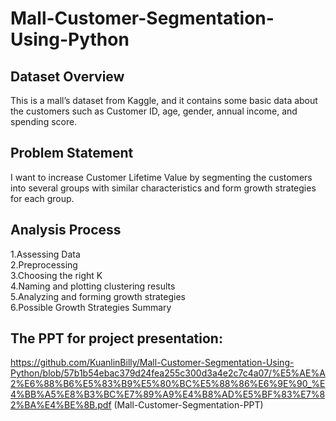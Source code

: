 # Mall-Customer-Segmentation-Using-Python
## Dataset Overview
This is a mall’s dataset from Kaggle, and it contains some basic data about the customers such as Customer ID, age, gender, annual income, and spending score.

## Problem Statement
I want to increase Customer Lifetime Value by segmenting the customers into several groups with similar characteristics and form growth strategies for each group.

## Analysis Process
1.Assessing Data  
2.Preprocessing  
3.Choosing the right K  
4.Naming and plotting clustering results  
5.Analyzing and forming growth strategies  
6.Possible Growth Strategies Summary  

## The PPT for project presentation:  
https://github.com/KuanlinBilly/Mall-Customer-Segmentation-Using-Python/blob/57b1b54ebac379d24fea255c300d3a4e2c7c4a07/%E5%AE%A2%E6%88%B6%E5%83%B9%E5%80%BC%E5%88%86%E6%9E%90_%E4%BB%A5%E8%B3%BC%E7%89%A9%E4%B8%AD%E5%BF%83%E7%82%BA%E4%BE%8B.pdf (Mall-Customer-Segmentation-PPT)
